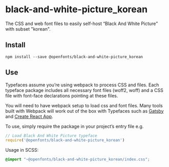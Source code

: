
# black-and-white-picture_korean

The CSS and web font files to easily self-host “Black And White Picture” with subset "korean".

## Install

`npm install --save @openfonts/black-and-white-picture_korean`

## Use

Typefaces assume you’re using webpack to process CSS and files. Each typeface
package includes all necessary font files (woff2, woff) and a CSS file with
font-face declarations pointing at these files.

You will need to have webpack setup to load css and font files. Many tools built
with Webpack will work out of the box with Typefaces such as [Gatsby](https://github.com/gatsbyjs/gatsby)
and [Create React App](https://github.com/facebookincubator/create-react-app).

To use, simply require the package in your project’s entry file e.g.

```javascript
// Load Black And White Picture typeface
require('@openfonts/black-and-white-picture_korean')
```

Usage in SCSS:
```scss
@import "~@openfonts/black-and-white-picture_korean/index.css";
```
